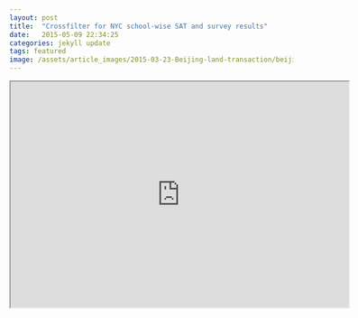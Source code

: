 ```yaml
---
layout: post
title:  "Crossfilter for NYC school-wise SAT and survey results"
date:   2015-05-09 22:34:25
categories: jekyll update
tags: featured
image: /assets/article_images/2015-03-23-Beijing-land-transaction/beijing_watercolor.jpeg
---
```


<iframe src="https://github.com/casey-huang/casey-huang.github.io/edit/master/assets/crossfilter/index.html" width="600" height="400" marginwidth="0" marginheight="0" scrolling="no"></iframe>
